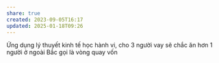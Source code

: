 ```yaml
---
share: true
created: 2023-09-05T16:17
updated: 2025-01-18T09:26
---
```

Ứng dụng lý thuyết kinh tế học hành vi, cho 3 người vay sẽ chắc ăn hơn 1 người
ở ngoài Bắc gọi là vòng quay vốn

